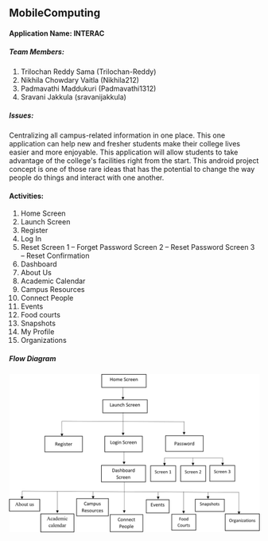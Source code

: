 ## MobileComputing

#### Application Name: INTERAC

##### Team Members:
1.	Trilochan Reddy Sama (Trilochan-Reddy)
2.	Nikhila Chowdary Vaitla (Nikhila212)
3.	Padmavathi Maddukuri (Padmavathi1312)
4.	Sravani Jakkula  (sravanijakkula)

##### Issues: 
Centralizing all campus-related information in one place. 
This one application can help new and fresher students make their college lives easier and more enjoyable. 
This application will allow students to take advantage of the college's facilities right from the start.
This android project concept is one of those rare ideas that has the potential to change the way people do things and interact with one another.

#### Activities:
1.	Home Screen
2.	Launch Screen
3.	Register
4.	Log In
5.	Reset
Screen 1 – Forget Password
Screen 2 – Reset Password
Screen 3 – Reset Confirmation
6.	Dashboard
7.	About Us
8.	Academic Calendar
9.	Campus Resources
10.	Connect People
11.	Events
12.	Food courts
13.	Snapshots
14.	My Profile
15.	Organizations

##### Flow Diagram 
![My Image](FlowChart.png)
